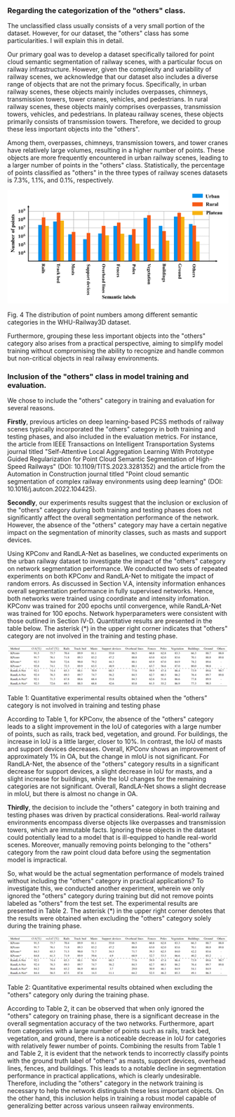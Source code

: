 ### Regarding the categorization of the "others" class.

The unclassified class usually consists of a very small portion of the dataset. However, for our dataset, the "others" class has some particularities. I will explain this in detail. 

Our primary goal was to develop a dataset specifically tailored for point cloud semantic segmentation of railway scenes, with a particular focus on railway infrastructure. However, given the complexity and variability of railway scenes, we acknowledge that our dataset also includes a diverse range of objects that are not the primary focus. Specifically, in urban railway scenes, these objects mainly includes overpasses, chimneys, transmission towers, tower cranes, vehicles, and pedestrians. In rural railway scenes, these objects mainly comprises overpasses, transmission towers, vehicles, and pedestrians. In plateau railway scenes, these objects primarily consists of transmission towers. Therefore, we decided to group these less important objects into the "others". 

Among them, overpasses, chimneys, transmission towers, and tower cranes have relatively large volumes, resulting in a higher number of points. These objects are more frequently encountered in urban railway scenes, leading to a larger number of points in the "others" class. Statistically, the percentage of points classified as "others" in the three types of railway scenes datasets is 7.3%, 1.1%, and 0.1%, respectively.

<img src="/imgs/Fig4-Statistics.png" alt="Network" style="zoom:50%;" />

Fig. 4 The distribution of point numbers among different semantic categories in the WHU-Railway3D dataset.

Furthermore, grouping these less important objects into the "others" category also arises from a practical perspective, aiming to simplify model training without compromising the ability to recognize and handle common but non-critical objects in real railway environments. 



### Inclusion of the "others" class in model training and evaluation. 

We chose to include the "others" category in training and evaluation for several reasons. 

**Firstly**, previous articles on deep learning-based PCSS methods of railway scenes typically incorporated the "others" category in both training and testing phases, and also included in the evaluation metrics. For instance, the article from IEEE Transactions on Intelligent Transportation Systems journal titled "Self-Attentive Local Aggregation Learning With Prototype Guided Regularization for Point Cloud Semantic Segmentation of High-Speed Railways" (DOI: 10.1109/TITS.2023.3281352) and the article from the Automation in Construction journal titled "Point cloud semantic segmentation of complex railway environments using deep learning" (DOI: 10.1016/j.autcon.2022.104425). 



**Secondly**, our experiments results suggest that the inclusion or exclusion of the "others" category during both training and testing phases does not significantly affect the overall segmentation performance of the network. However, the absence of the "others" category may have a certain negative impact on the segmentation of minority classes, such as masts and support devices. 

Using KPConv and RandLA-Net as baselines, we conducted experiments on the urban railway dataset to investigate the impact of the "others" category on network segmentation performance. We conducted two sets of repeated experiments on both KPConv and RandLA-Net to mitigate the impact of random errors. As discussed in Section V.A, intensity information enhances overall segmentation performance in fully supervised networks. Hence, both networks were trained using coordinate and intensity infomation. KPConv was trained for 200 epochs until convergence, while RandLA-Net was trained for 100 epochs. Network hyperparameters were consistent with those outlined in Section IV-D. Quantitative results are presented in the table below. The asterisk (*) in the upper right corner indicates that "others" category are not involved in the training and testing phase.

<img src="/imgs/Table8-others.png" alt="Network" style="zoom:100%;" />

Table 1: Quantitative experimental results obtained when the “others” category is not involved in training and testing phase

According to Table 1, for KPConv, the absence of the "others" category leads to a slight improvement in the IoU of categories with a large number of points, such as rails, track bed, vegetation, and ground. For buildings, the increase in IoU is a little larger, closer to 10%. In contrast, the IoU of masts and support devices decreases.  Overall, KPConv shows an improvement of approximately 1% in OA, but the change in mIoU is not significant. For RandLA-Net, the absence of the "others" category results in a significant decrease for support devices, a slight decrease in IoU for masts, and a slight increase for buildings, while the IoU changes for the remaining categories are not significant. Overall, RandLA-Net shows a slight decrease in mIoU, but there is almost no change in OA.

 

**Thirdly**, the decision to include the "others" category in both training and testing phases was driven by practical considerations. Real-world railway environments encompass diverse objects like overpasses and transmission towers, which are immutable facts. Ignoring these objects in the dataset could potentially lead to a model that is ill-equipped to handle real-world scenes. Moreover, manually removing points belonging to the "others" category from the raw point cloud data before using the segmentation model is impractical. 

So, what would be the actual segmentation performance of models trained without including the "others" category in practical applications? To investigate this, we conducted another experiment, wherein we only ignored the "others" category during training but did not remove points labeled as "others" from the test set. The experimental results are presented in Table 2. The asterisk (*) in the upper right corner denotes that the results were obtained when excluding the "others" category solely during the training phase. 

<img src="/imgs/Table9-others2.png" alt="Network" style="zoom:100%;" />

Table 2: Quantitative experimental results obtained when excluding the "others" category only during the training phase.

According to Table 2, it can be observed that when only ignored the "others" category on training phase, there is a significant decrease in the overall segmentation accuracy of the two networks. Furthermore, apart from categories with a large number of points such as rails, track bed, vegetation, and ground, there is a noticeable decrease in IoU for categories with relatively fewer number of points. Combining the results from Table 1 and Table 2, it is evident that the network tends to incorrectly classify points with the ground truth label of "others" as masts, support devices, overhead lines, fences, and buildings. This leads to a notable decline in segmentation performance in practical applications, which is clearly undesirable. Therefore, including the "others" category in the network training is necessary to help the network distinguish these less important objects. On the other hand, this inclusion helps in training a robust model capable of generalizing better across various unseen railway environments. 



